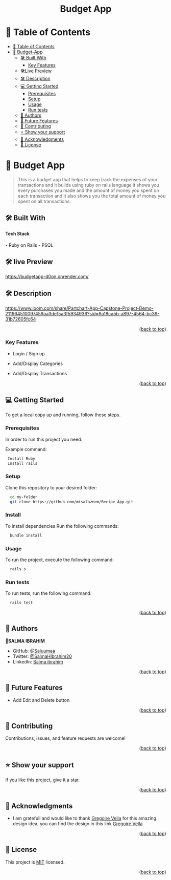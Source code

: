 <div align="center">
  <h1>Budget App</h1>
</div>

<a name="readme-top"></a>

<!-- TABLE OF CONTENTS -->

# 📗 Table of Contents

- [📗 Table of Contents](#-table-of-contents)
- [📖 Budget-App ](#-budget-app-rails-)
  - [🛠 Built With ](#-built-with-)
    - [Key Features ](#key-features-)
  - [🛠Live Preview ](#-live-preview-)
  - [🛠 Description ](#-video-description-)
  - [💻 Getting Started ](#-getting-started-)
    - [Prerequisites](#prerequisites)
    - [Setup](#setup)
    - [Usage](#usage)
    - [Run tests](#run-tests)
  - [👥 Authors ](#-authors-)
  - [🔭 Future Features ](#-future-features-)
  - [🤝 Contributing ](#-contributing-)
  - [⭐️ Show your support ](#️-show-your-support-)
  - [🙏 Acknowledgments ](#-acknowledgments-)
  - [📝 License ](#-license-)

<!-- PROJECT DESCRIPTION -->

# 📖 Budget App <a name="about-project"></a>

> This is a budget app that helps to keep track the expenses of your transactions and it builds using ruby on rails language it shows you every purchases you made and the amount of money you spent on each transaction and it also shows you the total amount of money you spent on all transactions.

## 🛠 Built With <a name="built-with"></a>

<h4> Tech Stack </h4>
- Ruby on Rails
- PSQL

## 🛠 live Preview <a name="live-preview"></a>
<!-- project live preview -->

https://budgetapp-d0on.onrender.com/

## 🛠 Description <a name="video-description"></a>

https://www.loom.com/share/Partchart-App-Capstone-Project-Demo-211964510097459aa3de15a3f5934936?sid=9a18ca5b-a897-4564-bc39-31b72605fc64

<p align="right">(<a href="#readme-top">back to top</a>)</p>
<!-- Features -->

### Key Features <a name="key-features"></a>

- Login / Sign up

- Add/Display Categories

- Add/Display Transactions


<p align="right">(<a href="#readme-top">back to top</a>)</p>

<!-- GETTING STARTED -->

## 💻 Getting Started <a name="getting-started"></a>

To get a local copy up and running, follow these steps.

### Prerequisites

In order to run this project you need:

Example command:

```sh
 Install Ruby
 Install rails
```

### Setup

Clone this repository to your desired folder:

```sh
  cd my-folder
  git clone https://github.com/misalazeem/Recipe_App.git
```

### Install

To install dependencies Run the following commands:

```sh
  bundle install
```

### Usage

To run the project, execute the following command:

```sh
  rails s
```

### Run tests

To run tests, run the following command:

```sh
  rails test
```

<p align="right">(<a href="#readme-top">back to top</a>)</p>

<!-- AUTHORS -->

## 👥 Authors <a name="authors"></a>


👤**SALMA IBRAHIM**

- GitHub: [@Saluumaa](https://github.com/saluumaa)
- Twitter: [@SalmaHIbrahim20](https://twitter.com/SalmaHIbrahim20)
- LinkedIn: [Salma ibrahim](https://www.linkedin.com/in/salma-ibrahim-78bb5a14a/)

<p align="right">(<a href="#readme-top">back to top</a>)</p>

<!-- FUTURE FEATURES -->

## 🔭 Future Features <a name="future-features"></a>

- Add Edit and Delete button

<p align="right">(<a href="#readme-top">back to top</a>)</p>

<!-- CONTRIBUTING -->

## 🤝 Contributing <a name="contributing"></a>

Contributions, issues, and feature requests are welcome!

<p align="right">(<a href="#readme-top">back to top</a>)</p>

<!-- SUPPORT -->

## ⭐️ Show your support <a name="support"></a>

If you like this project, give it a star.

<p align="right">(<a href="#readme-top">back to top</a>)</p>

<!-- ACKNOWLEDGEMENTS -->

## 🙏 Acknowledgments <a name="acknowledgements"></a>

-  I am gratefull and would like to thank [Gregoire Vella](https://www.behance.net/gregoirevella) for this amazing design idea, you can find the design in this link [Gregoire Vella](https://www.behance.net/gregoirevella)

<p align="right">(<a href="#readme-top">back to top</a>)</p>

## 📝 License <a name="license"></a>

This project is [MIT](./LICENSE) licensed.

<p align="right">(<a href="#readme-top">back to top</a>)</p>
